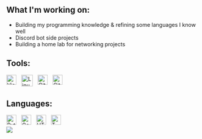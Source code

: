 ## What I'm working on:

- Building my programming knowledge & refining some languages I know well
- Discord bot side projects
- Building a home lab for networking projects


## Tools: 

[<img align="left" alt="Visual Studio Code" width="26px" style="padding-right:10px;" src="https://cdn.jsdelivr.net/gh/devicons/devicon/icons/vscode/vscode-original.svg"/>][VSCode]
[<img align="left" alt="Linux" width="30px" style="padding-right:10px;" src="https://cdn.jsdelivr.net/gh/devicons/devicon/icons/linux/linux-original.svg"/>][Linux]
[<img align="left" alt="GitHub" width="26px" src="https://user-images.githubusercontent.com/3369400/139447912-e0f43f33-6d9f-45f8-be46-2df5bbc91289.png" style="padding-right:10px;"/>][Github]
[<img align="left" alt="Git" width="26px" src="https://cdn.jsdelivr.net/gh/devicons/devicon@master/icons/git/git-original.svg" style="padding-right:10px;"/>][Git]

[VSCode]: https://code.visualstudio.com
[Linux]: https://www.linux.org/
[Github]: https://github.com
[Git]: https://git-scm.com/
<br>
<br>

## Languages:

[<img align="left" alt="Python" width="26px" src="https://cdn.jsdelivr.net/gh/devicons/devicon/icons/python/python-original.svg" style="padding-right:10px;" />][Python]
[<img align="left" alt="Go" width="26px" src="https://cdn.jsdelivr.net/gh/devicons/devicon/icons/go/go-original-wordmark.svg" style="padding-right:10px;" />][Go]
[<img align="left" alt="HTML5" width="26px" src="https://cdn.jsdelivr.net/gh/devicons/devicon/icons/html5/html5-original.svg" style="padding-right:10px;" />][HTML5]
[<img align="left" alt="TWCSS" width="26px" src="[https://cdn.jsdelivr.net/gh/devicons/devicon/icons/css3/css3-original.svg" style="padding-right:10px;" />][TWCSS] 
<br>

[Python]: https://www.python.org/downloads/
[Go]: https://go.dev
[HTML5]: https://marketplace.visualstudio.com/items?itemName=abusaidm.html-snippets
[TWCSS]: https://tailwindcss.com
[Javascript]: https://www.javascript.com

<p  align="left">
  <a href="https://github-readme-stats.vercel.app/api/top-langs/?username=RoidSec&hide=php&theme=tokyonight">
    <img src="https://github-readme-stats.vercel.app/api/top-langs/?username=RoidSec&hide=php&theme=tokyonight" />
  </a>
</p>
<br>
